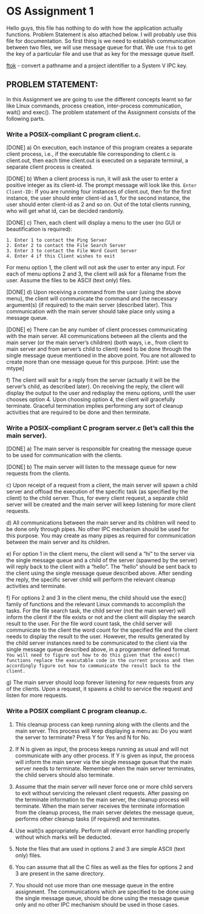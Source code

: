 # OS Assignment 1

Hello guys, this file has nothing to do with how the application actually functions. Problem Statement is also attached below. I will probably use this file for documentation. So first thing is we need to establish communication between two files, we will use message queue for that. We use `ftok` to get the key of a particular file and use that as key for the message queue itself.

[ftok](https://man7.org/linux/man-pages/man3/ftok.3.html) - convert a pathname and a project identifier to a System V IPC key.

## PROBLEM STATEMENT:

In this Assignment we are going to use the different concepts learnt so far like Linux commands, process creation, inter-process communication, wait() and exec(). The problem statement of the Assignment consists of the following parts.

### Write a POSIX-compliant C program client.c.

[DONE] a) On execution, each instance of this program creates a separate client process,
i.e., if the executable file corresponding to client.c is client.out, then each time
client.out is executed on a separate terminal, a separate client process is
created.

[DONE] b) When a client process is run, it will ask the user to enter a positive integer as its
client-id. The prompt message will look like this.
`Enter Client-ID:`
If you are running four instances of client.out, then for the first instance, the user
should enter client-id as 1, for the second instance, the user should enter client-id
as 2 and so on. Out of the total clients running, who will get what id, can be
decided randomly.

[DONE] c) Then, each client will display a menu to the user (no GUI or beautification is
required):

```
1. Enter 1 to contact the Ping Server
2. Enter 2 to contact the File Search Server
3. Enter 3 to contact the File Word Count Server
4. Enter 4 if this Client wishes to exit
```

For menu option 1, the client will not ask the user to enter any input. For each of
menu options 2 and 3, the client will ask for a filename from the user. Assume the
files to be ASCII (text only) files.

[DONE] d) Upon receiving a command from the user (using the above menu), the client will
communicate the command and the necessary argument(s) (if required) to the
main server (described later). This communication with the main server should
take place only using a message queue.

[DONE] e) There can be any number of client processes communicating with the main
server. All communications between all the clients and the main server (or the
main server’s children) (both ways, i.e., from client to main server and from
server’s child to client) need to be done through the single message queue
mentioned in the above point. You are not allowed to create more than one
message queue for this purpose. [Hint: use the mtype]

f) The client will wait for a reply from the server (actually it will be the server’s child,
as described later). On receiving the reply, the client will display the output to the
user and redisplay the menu options, until the user chooses option 4. Upon
choosing option 4, the client will gracefully terminate. Graceful termination implies
performing any sort of cleanup activities that are required to be done and then
terminate.

### Write a POSIX-compliant C program server.c (let’s call this the main server).

[DONE] a) The main server is responsible for creating the message queue to be used for
communication with the clients.

[DONE] b) The main server will listen to the message queue for new requests from the
clients.

c) Upon receipt of a request from a client, the main server will spawn a child server
and offload the execution of the specific task (as specified by the client) to the
child server. Thus, for every client request, a separate child server will be created
and the main server will keep listening for more client requests.

d) All communications between the main server and its children will need to be done
only through pipes. No other IPC mechanism should be used for this purpose.
You may create as many pipes as required for communication between the main
server and its children.

e) For option 1 in the client menu, the client will send a “hi” to the server via the
single message queue and a child of the server (spawned by the server) will
reply back to the client with a “hello”. The “hello” should be sent back to the client
using the single message queue described above. After sending the reply, the
specific server child will perform the relevant cleanup activities and terminate.

f) For options 2 and 3 in the client menu, the child should use the exec() family of
functions and the relevant Linux commands to accomplish the tasks. For the file
search task, the child server (not the main server) will inform the client if the file
exists or not and the client will display the search result to the user. For the file
word count task, the child server will communicate to the client the word count for
the specified file and the client needs to display the result to the user. However,
the results generated by the child server instances need to be communicated to
the client via the single message queue described above, in a programmer
defined format. `You will need to figure out how to do this given that the exec()
functions replace the executable code in the current process and then
accordingly figure out how to communicate the result back to the client.`

g) The main server should loop forever listening for new requests from any of the
clients. Upon a request, it spawns a child to service the request and listen for
more requests.

### Write a POSIX compliant C program cleanup.c.

1. This cleanup process can keep running along with the clients and the main
   server. This process will keep displaying a menu as:
   Do you want the server to terminate? Press Y for Yes and N for No.

2. If N is given as input, the process keeps running as usual and will not
   communicate with any other process. If Y is given as input, the process will
   inform the main server via the single message queue that the main server needs
   to terminate. Remember when the main server terminates, the child servers
   should also terminate.
3. Assume that the main server will never force one or more
   child servers to exit without servicing the relevant client requests. After passing
   on the terminate information to the main server, the cleanup process will
   terminate. When the main server receives the terminate information from the
   cleanup process, the main server deletes the message queue, performs other
   cleanup tasks (if required) and terminates.

4. Use wait()s appropriately. Perform all relevant error handling properly without which
   marks will be deducted.
5. Note the files that are used in options 2 and 3 are simple ASCII (text only) files.
6. You can assume that all the C files as well as the files for options 2 and 3 are present in
   the same directory.
7. You should not use more than one message queue in the entire assignment. The
   communications which are specified to be done using the single message queue, should
   be done using the message queue only and no other IPC mechanism should be used in
   those cases.
